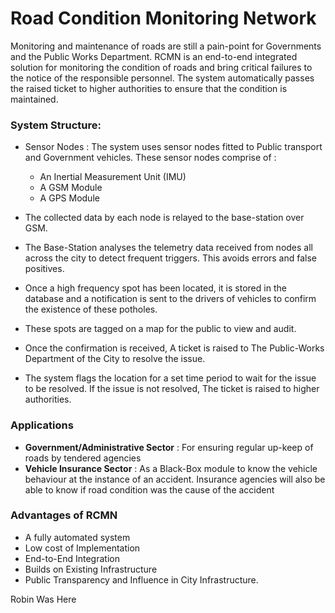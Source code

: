 # Road Condition Monitoring Network

Monitoring and maintenance of roads are still a pain-point for Governments and the Public Works Department. RCMN is an end-to-end integrated solution for monitoring the condition of roads and bring critical failures to the notice of the responsible personnel. The system automatically passes the raised ticket to higher authorities to ensure that the condition is maintained.

### System Structure:

- Sensor Nodes : The system uses sensor nodes fitted to Public transport and Government vehicles. These sensor nodes comprise of : 
    - An Inertial Measurement Unit (IMU)
    - A GSM Module
    - A GPS Module
    
- The collected data by each node is relayed to the base-station over GSM.
- The Base-Station analyses the telemetry data received from nodes all across the city to detect frequent triggers. This avoids errors and false positives.
- Once a high frequency spot has been located, it is stored in the database and a notification is sent to the drivers of vehicles to confirm the existence of these potholes.
- These spots are tagged on a map for the public to view and audit.
- Once the confirmation is received, A ticket is raised to The Public-Works Department of the City to resolve the issue.
- The system flags the location for a set time period to wait for the issue to be resolved. If the issue is not resolved, The ticket is raised to higher authorities.
    
### Applications
- **Government/Administrative Sector** : For ensuring regular up-keep of roads by tendered agencies
- **Vehicle Insurance Sector** : As a Black-Box module to know the vehicle behaviour at the instance of an accident. Insurance agencies will also be able to know if road condition was the cause of the accident

### Advantages of RCMN
- A fully automated system
- Low cost of Implementation
- End-to-End Integration
- Builds on Existing Infrastructure
- Public Transparency and Influence in City Infrastructure.

Robin Was Here
